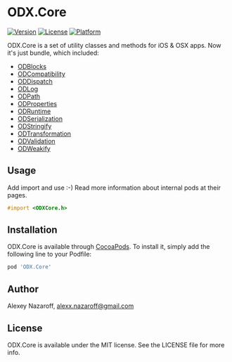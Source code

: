 # ODX.Core

[![Version](https://img.shields.io/cocoapods/v/ODX.Core.svg?style=flat)](http://cocoapods.org/pods/ODX.Core)
[![License](https://img.shields.io/cocoapods/l/ODX.Core.svg?style=flat)](http://cocoapods.org/pods/ODX.Core)
[![Platform](https://img.shields.io/cocoapods/p/ODX.Core.svg?style=flat)](http://cocoapods.org/pods/ODX.Core)

ODX.Core is a set of utility classes and methods for iOS & OSX apps.
Now it's just bundle, which included:
 * [ODBlocks](https://github.com/Rogaven/ODBlocks)
 * [ODCompatibility](https://github.com/Rogaven/ODCompatibility)
 * [ODDispatch](https://github.com/Rogaven/ODDispatch)
 * [ODLog](https://github.com/Rogaven/ODLog)
 * [ODPath](https://github.com/Rogaven/ODPath)
 * [ODProperties](https://github.com/Rogaven/ODProperties)
 * [ODRuntime](https://github.com/Rogaven/ODRuntime)
 * [ODSerialization](https://github.com/Rogaven/ODSerialization)
 * [ODStringify](https://github.com/Rogaven/ODStringify)
 * [ODTransformation](https://github.com/Rogaven/ODTransformation)
 * [ODValidation](https://github.com/Rogaven/ODValidation)
 * [ODWeakify](https://github.com/Rogaven/ODWeakify)

## Usage

Add import and use :-) Read more information about internal pods at their pages.

```objective-c
#import <ODXCore.h>
```

## Installation

ODX.Core is available through [CocoaPods](http://cocoapods.org). To install
it, simply add the following line to your Podfile:

```ruby
pod 'ODX.Core'
```

## Author

Alexey Nazaroff, alexx.nazaroff@gmail.com

## License

ODX.Core is available under the MIT license. See the LICENSE file for more info.
